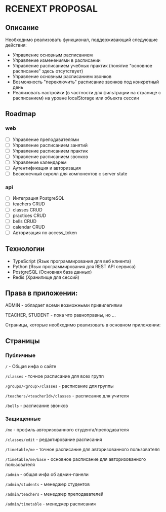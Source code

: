 # RCENEXT PROPOSAL

## Описание

Необходимо реализовать функционал, поддерживающий следующие действия:

- Управление основным расписанием
- Управление изменениями в расписании
- Управление расписанием учебных практик (понятие "основное расписание" здесь отсутствует)
- Управление основным расписанием звонков
- Возможность "переключить" расписание звонков под конкретный день
- Реализовать настройки (в частности для фильтрации на странице с расписанием) на уровне localStorage или объекта сессии

## Roadmap

### web

- [ ] Управление преподавателями
- [ ] Управление расписанием занятий
- [ ] Управление расписанием практик
- [ ] Управление расписанием звонков
- [ ] Управление календарем
- [ ] Аутентификация и авторизация
- [ ] Бесконечный скролл для компонентов с server state

### api

- [ ] Интеграция PostgreSQL
- [ ] teachers CRUD
- [ ] classes CRUD
- [ ] practices CRUD
- [ ] bells CRUD
- [ ] calendar CRUD
- [ ] Авторизация по access_token

## Технологии

- TypeScript (Язык программирования для веб клиента)
- Python (Язык программирования для REST API сервиса)
- PostgreSQL (Основная база данных)
- Redis (Хранилище для сессий)

## Права в приложении:

ADMIN - обладает всеми возможными привилегиями

TEACHER, STUDENT - пока что равноправны, но ...

Страницы, которые необходимо реализовать в основном приложении:

## Страницы

### Публичные

`/` - Общая инфа о сайте

`/classes` - точное расписание для всех групп

`/groups/<group>/classes` - расписание для группы

`/teachers/<teacherId>/classes` - расписание для учителя

`/bells` - расписание звонков

### Защищенные

`/me` - профиль авторизованного студента/преподавателя

`/classes/edit` - редактирование расписания

`/timetable/me` - точное расписание для авторизованного пользователя

`/timetable/me/base` - основное расписание для авторизованного пользователя

`/admin` - общая инфа об админ-панели

`/admin/students` - менеджер студентов

`/admin/teachers` - менеджер преподавателей

`/admin/timetable` - менеджер расписания
